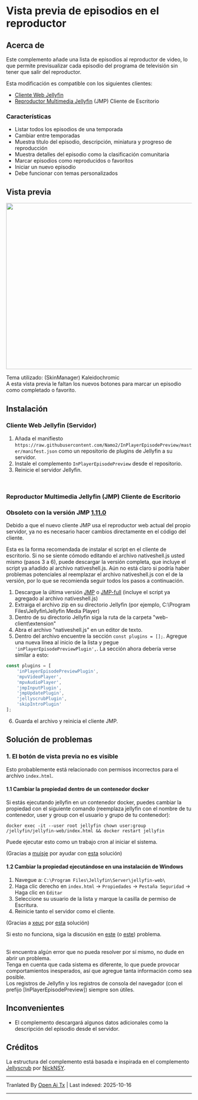 Vista previa de episodios en el reproductor
====================
## Acerca de ##
Este complemento añade una lista de episodios al reproductor de video, lo que permite previsualizar cada episodio del programa de televisión sin tener que salir del reproductor.

Esta modificación es compatible con los siguientes clientes:
* [Cliente Web Jellyfin](https://github.com/jellyfin/jellyfin-web)
* [Reproductor Multimedia Jellyfin](https://github.com/jellyfin/jellyfin-media-player) (JMP) Cliente de Escritorio

### Características ###
* Listar todos los episodios de una temporada
* Cambiar entre temporadas
* Muestra título del episodio, descripción, miniatura y progreso de reproducción
* Muestra detalles del episodio como la clasificación comunitaria
* Marcar episodios como reproducidos o favoritos
* Iniciar un nuevo episodio
* Debe funcionar con temas personalizados

## Vista previa ##
<img src="https://github.com/Namo2/InPlayerEpisodePreview/blob/master/Images/preview.gif" width="550" height="450">

Tema utilizado: (SkinManager) Kaleidochromic
<br>
A esta vista previa le faltan los nuevos botones para marcar un episodio como completado o favorito.

## Instalación ##

### Cliente Web Jellyfin (Servidor) ###
1. Añada el manifiesto `https://raw.githubusercontent.com/Namo2/InPlayerEpisodePreview/master/manifest.json` como un repositorio de plugins de Jellyfin a su servidor.
2. Instale el complemento `InPlayerEpisodePreview` desde el repositorio.
3. Reinicie el servidor Jellyfin.

<br/>

### Reproductor Multimedia Jellyfin (JMP) Cliente de Escritorio ###
### **Obsoleto con la versión JMP [1.11.0](https://github.com/jellyfin/jellyfin-media-player/releases/tag/v1.11.0)** ###
Debido a que el nuevo cliente JMP usa el reproductor web actual del propio servidor, ya no es necesario hacer cambios directamente en el código del cliente.

Esta es la forma recomendada de instalar el script en el cliente de escritorio.
Si no se siente cómodo editando el archivo nativeshell.js usted mismo (pasos 3 a 6), puede descargar la versión completa, que incluye el script ya añadido al archivo nativeshell.js.
Aún no está claro si podría haber problemas potenciales al reemplazar el archivo nativeshell.js con el de la versión, por lo que se recomienda seguir todos los pasos a continuación.

1. Descargue la última versión [JMP](https://github.com/Namo2/InPlayerEpisodePreview/releases/download/v1.1.0.0/inPlayerEpisodePreview-1.1.0.0-jmp.zip) o [JMP-full](https://github.com/Namo2/InPlayerEpisodePreview/releases/download/v1.1.0.0/inPlayerEpisodePreview-1.1.0.0-jmp-full.zip) (incluye el script ya agregado al archivo nativeshell.js)
2. Extraiga el archivo zip en su directorio Jellyfin (por ejemplo, C:\Program Files\Jellyfin\Jellyfin Media Player)
3. Dentro de su directorio Jellyfin siga la ruta de la carpeta "web-client\extension"
4. Abra el archivo "nativeshell.js" en un editor de texto.
5. Dentro del archivo encuentre la sección `const plugins = [];`. Agregue una nueva línea al inicio de la lista y pegue `'inPlayerEpisodePreviewPlugin',`. La sección ahora debería verse similar a esto:
```javascript
const plugins = [
    'inPlayerEpisodePreviewPlugin',
    'mpvVideoPlayer',
    'mpvAudioPlayer',
    'jmpInputPlugin',
    'jmpUpdatePlugin',
    'jellyscrubPlugin',
    'skipIntroPlugin'
];
```
6. Guarda el archivo y reinicia el cliente JMP.

## Solución de problemas ##

### 1. El botón de vista previa no es visible ###
Esto probablemente está relacionado con permisos incorrectos para el archivo `index.html`.

#### 1.1 Cambiar la propiedad dentro de un contenedor docker ####
Si estás ejecutando jellyfin en un contenedor docker, puedes cambiar la propiedad con el siguiente comando
(reemplaza jellyfin con el nombre de tu contenedor, user y group con el usuario y grupo de tu contenedor):
```
docker exec -it --user root jellyfin chown user:group /jellyfin/jellyfin-web/index.html && docker restart jellyfin
```
Puede ejecutar esto como un trabajo cron al iniciar el sistema.

(Gracias a [muisje](https://github.com/muisje) por ayudar con [esta](https://github.com/Namo2/InPlayerEpisodePreview/issues/49#issue-2825745530) solución)

#### 1.2 Cambiar la propiedad ejecutándose en una instalación de Windows ####
1. Navegue a: `C:\Program Files\Jellyfin\Server\jellyfin-web\`
2. Haga clic derecho en `index.html` → `Propiedades` → `Pestaña Seguridad` → Haga clic en `Editar`
3. Seleccione su usuario de la lista y marque la casilla de permiso de Escritura.
4. Reinicie tanto el servidor como el cliente.

(Gracias a [xeuc](https://github.com/xeuc) por [esta](https://github.com/Namo2/InPlayerEpisodePreview/issues/49#issuecomment-2746136069) solución)

Si esto no funciona, siga la discusión en [este](https://github.com/Namo2/InPlayerEpisodePreview/issues/10) (o [este](https://github.com/Namo2/InPlayerEpisodePreview/issues/49)) problema.

<br/>
Si encuentra algún error que no pueda resolver por sí mismo, no dude en abrir un problema.
<br/>Tenga en cuenta que cada sistema es diferente, lo que puede provocar comportamientos inesperados, así que agregue tanta información como sea posible.
<br/>Los registros de Jellyfin y los registros de consola del navegador (con el prefijo [InPlayerEpisodePreview]) siempre son útiles.

## Inconvenientes ##
* El complemento descargará algunos datos adicionales como la descripción del episodio desde el servidor.

## Créditos ##
La estructura del complemento está basada e inspirada en el complemento [Jellyscrub](https://github.com/nicknsy/jellyscrub) por [NickNSY](https://github.com/nicknsy).


---

Tranlated By [Open Ai Tx](https://github.com/OpenAiTx/OpenAiTx) | Last indexed: 2025-10-16

---
